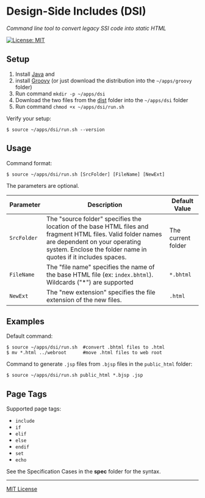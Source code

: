 # Design-Side Includes (DSI)

_Command line tool to convert legacy SSI code into static HTML_

[![License: MIT](https://img.shields.io/badge/License-MIT-blue.svg)](https://github.com/center-key/fetch-json/blob/master/LICENSE.txt)

## Setup
1. Install [Java](https://www.oracle.com/technetwork/java/javase/downloads) and
1. install [Groovy](http://groovy-lang.org/download.html) (or just download the distribution into the `~/apps/groovy` folder)
1. Run command `mkdir -p ~/apps/dsi`
1. Download the two files from the [dist](dist) folder into the `~/apps/dsi` folder
1. Run command `chmod +x ~/apps/dsi/run.sh`

Verify your setup:
```shell
$ source ~/apps/dsi/run.sh --version
```

## Usage
Command format:
```shell
$ source ~/apps/dsi/run.sh [SrcFolder] [FileName] [NewExt]
```
The parameters are optional.

| Parameter   | Description | Default Value |
| ----------- | ----------- | ------------- |
| `SrcFolder` | The "source folder" specifies the location of the base HTML files and fragment HTML files.  Valid folder names are dependent on your operating system.  Enclose the folder name in quotes if it includes spaces. | The current folder |
| `FileName`  | The "file name" specifies the name of the base HTML file (ex: `index.bhtml`).  Wildcards ("*") are supported | `*.bhtml` |
| `NewExt`    | The "new extension" specifies the file extension of the new files. | `.html` |

## Examples
Default command:
```shell
$ source ~/apps/dsi/run.sh  #convert .bhtml files to .html
$ mv *.html ../webroot      #move .html files to web root
```
Command to generate `.jsp` files from `.bjsp` files in the `public_html` folder:
```shell
$ source ~/apps/dsi/run.sh public_html *.bjsp .jsp
```

## Page Tags
Supported page tags:
* `include`
* `if`
* `elif`
* `else`
* `endif`
* `set`
* `echo`

See the Specification Cases in the **spec** folder for the syntax.

---
[MIT License](LICENSE.txt)
